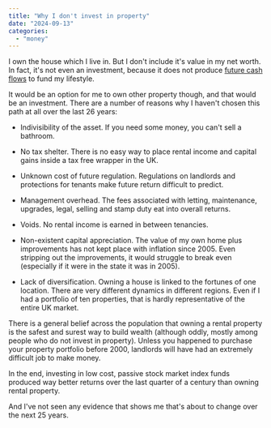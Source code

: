 ```yaml
---
title: "Why I don't invest in property"
date: "2024-09-13"
categories: 
  - "money"
---
```


I own the house which I live in. But I don't include it's value in my net worth. In fact, it's not even an investment, because it does not produce [future cash flows](https://thoughts.uncountable.uk/saving-versus-investing/) to fund my lifestyle.

It would be an option for me to own other property though, and that would be an investment. There are a number of reasons why I haven't chosen this path at all over the last 26 years:

- Indivisibility of the asset. If you need some money, you can't sell a bathroom.

- No tax shelter. There is no easy way to place rental income and capital gains inside a tax free wrapper in the UK.

- Unknown cost of future regulation. Regulations on landlords and protections for tenants make future return difficult to predict.

- Management overhead. The fees associated with letting, maintenance, upgrades, legal, selling and stamp duty eat into overall returns.

- Voids. No rental income is earned in between tenancies.

- Non-existent capital appreciation. The value of my own home plus improvements has not kept place with inflation since 2005. Even stripping out the improvements, it would struggle to break even (especially if it were in the state it was in 2005).

- Lack of diversification. Owning a house is linked to the fortunes of one location. There are very different dynamics in different regions. Even if I had a portfolio of ten properties, that is hardly representative of the entire UK market.

There is a general belief across the population that owning a rental property is the safest and surest way to build wealth (although oddly, mostly among people who do not invest in property). Unless you happened to purchase your property portfolio before 2000, landlords will have had an extremely difficult job to make money.

In the end, investing in low cost, passive stock market index funds produced way better returns over the last quarter of a century than owning rental property.

And I've not seen any evidence that shows me that's about to change over the next 25 years.

